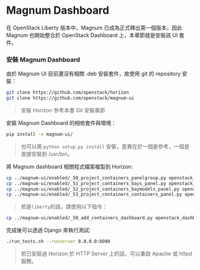 # Magnum Dashboard
在 OpenStack Liberty 版本中，Magnum 已成為正式釋出第一個版本，因此 Magnum 也開始整合於 OpenStack Dashboard 上，本章節就是安裝該 UI 套件。

### 安裝 Magnum Dashboard
由於 Magnum UI 目前還沒有相關 .deb 安裝套件，故使用 git 的 repository 安裝：
```sh
git clone https://github.com/openstack/horizon
git clone https://github.com/openstack/magnum-ui
```
> 安裝 Horizon 參考本書 Git 安裝章節


安裝 Magnum Dashboard 的相依套件與環境：
```sh
pip install -e magnum-ui/
```
> 也可以用 ```python setup.py install``` 安裝，差異在於一個是參考，一個是直接安裝到 /usr/bin。

將 Magnum dashboard 相關程式檔案複製到 Horizon:
```sh
cp ../magnum-ui/enabled/_50_project_containers_panelgroup.py openstack_dashboard/local/enabled
cp ../magnum-ui/enabled/_51_project_containers_bays_panel.py openstack_dashboard/local/enabled
cp ../magnum-ui/enabled/_52_project_containers_baymodels_panel.py openstack_dashboard/local/enabled
cp ../magnum-ui/enabled/_53_project_containers_containers_panel.py openstack_dashboard/local/enabled
```
> 若是```liberty```的話，請使用以下指令：
```sh
cp ../magnum-ui/enabled/_50_add_containers_dashboard.py openstack_dashboard/local/enabled
```

完成後可以透過 Django 來執行測試:
```sh
./run_tests.sh --runserver 0.0.0.0:8080
```
> 若已安裝過 Horizon 於 HTTP Server 上的話，可以重啟 Apache 或 httpd 服務。

